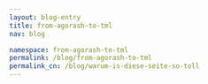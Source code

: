 ```yaml
---
layout: blog-entry
title: from-agorash-to-tml
nav: blog

namespace: from-agorash-to-tml
permalink: /blog/from-agorash-to-tml
permalink_cn: /blog/warum-is-diese-seite-so-toll
---
```



